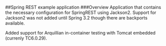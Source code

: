 ##Spring REST example application
###Overview
Application that contains the necessary configuration for SpringREST using Jackson2.  Support for Jackson2 was not added until Spring 3.2 though there are backports available.

Added support for Arquillian in-container testing with Tomcat embedded (currenly TC6.0.29).
